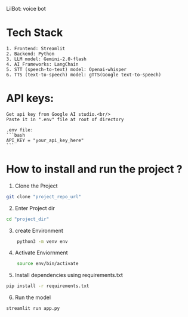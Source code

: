 LilBot: voice bot

# Tech Stack

    1. Frontend: Streamlit
    2. Backend: Python
    3. LLM model: Gemini-2.0-flash
    4. AI Frameworks: LangChain
    5. STT (speech-to-text) model: Openai-whisper
    6. TTS (text-to-speech) model: gTTS(Google text-to-speech)

# API keys:

    Get api key from Google AI studio.<br/>
    Paste it in ".env" file at root of directory

    .env file:
    ```bash
    API_KEY = "your_api_key_here"
    ```

# How to install and run the project ?

1. Clone the Project

```bash
git clone "project_repo_url"
```

2. Enter Project dir

```bash
cd "project_dir"
```

3. create Environment

```bash
    python3 -m venv env
```

4. Activate Enviornment

```bash
    source env/bin/activate
```

5. Install dependencies using requirements.txt

```bash
pip install -r requirements.txt
```

6. Run the model

```bash
streamlit run app.py
```
